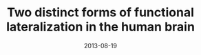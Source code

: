 ---
title: "Two distinct forms of functional lateralization in the human brain"
date: 2013-08-19
authors_string: S. Gotts, H. Jo, G. Wallace, Z. Saad
authors:
   - S. Gotts
   - H. Jo
   - G. Wallace
   - Z. Saad
author_ids:
   - ziad_saad
journal: 'Proceedings of National Academy of Sciences of the United States of America'
volume: 
issue: 
pages: 
book_title: ''
publisher: ''
abstract: ""
project_id: 
paper_url: http://www.pnas.org/content/early/2013/08/14/1302581110.abstract
doi: 10.1073/pnas.1302581110
data_loc: ''
code_loc: ''
file: '/assets/publications//assets/publications/'
file_name: '/assets/publications/'
type: journal_article
pub_str: ' (2013) Proceedings of National Academy of Sciences of the United States of America '
layout: publication 
---